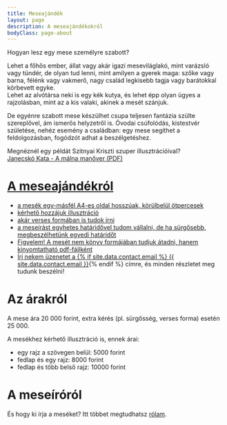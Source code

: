 ```yaml
---
title: Meseajándék
layout: page
description: A meseajándékokról
bodyClass: page-about
---
```


Hogyan lesz egy mese személyre szabott? 

Lehet a főhős ember, állat vagy akár igazi meseviláglakó, mint varázsló vagy tündér, de olyan tud lenni, mint amilyen a gyerek maga: szőke vagy barna, félénk vagy vakmerő, nagy család legkisebb tagja vagy barátokkal körbevett egyke.  
Lehet az alvótársa neki is egy kék kutya, és lehet épp olyan ügyes a rajzolásban, mint az a kis valaki, akinek a mesét szánjuk. 

De egyénre szabott mese készülhet csupa teljesen fantázia szülte szereplővel, ám ismerős helyzetről is. Óvodai csúfolódás, kistestvér születése, nehéz esemény a családban: egy mese segíthet a feldolgozásban, fogódzót adhat a beszélgetéshez. 

Megnéznél egy példát Szitnyai Kriszti szuper illusztrációival?  
<a href="../janecskokata-a_malna_manover.pdf">Janecskó Kata - A málna manőver (PDF)

# A meseajándékról

- a mesék egy-másfél A4-es oldal hosszúak, körülbelül ötpercesek 
- kérhető hozzájuk illusztráció
- akár verses formában is tudok írni
- a meseírást egyhetes határidővel tudom vállalni, de ha sürgősebb, megbeszélhetünk egyedi határidőt
- Figyelem! A mesét nem könyv formájában tudjuk átadni, hanem kinyomtatható pdf-fájlként
- Írj nekem üzenetet a {% if site.data.contact.email %} <a href="mailto:{{ site.data.contact.email }}">{{ site.data.contact.email }}</a>{% endif %} címre, és minden részletet meg tudunk beszélni!

# Az árakról

A mese ára 20 000 forint, extra kérés (pl. sürgősség, verses forma) esetén 25 000.

A mesékhez kérhető illusztráció is, ennek árai: 
- egy rajz a szövegen belül: 5000 forint
- fedlap és egy rajz: 8000 forint
- fedlap és több belső rajz: 10000 forint 

# A meseíróról

És hogy ki írja a meséket? Itt többet megtudhatsz [rólam](/rolam/).